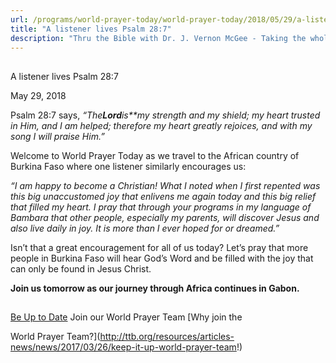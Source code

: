 ```yaml
---
url: /programs/world-prayer-today/world-prayer-today/2018/05/29/a-listener-lives-psalm-28-7
title: "A listener lives Psalm 28:7"
description: "Thru the Bible with Dr. J. Vernon McGee - Taking the whole Word to the whole world"
---
```







## 
 A listener lives Psalm 28:7


May 29, 2018




Psalm 28:7 says, *“The**Lord**is**my strength and my shield;* *my heart trusted in Him, and I am helped; therefore my heart greatly rejoices, and with my song I will praise Him.”*


Welcome to World Prayer Today as we travel to the African country of Burkina Faso where one listener similarly encourages us:


*“I am happy to become a Christian! What I noted when I first repented was this big unaccustomed joy that enlivens me again today and this big relief that filled my heart. I pray that through your programs in my language of Bambara that other people, especially my parents, will discover Jesus and also live daily in joy. It is more than I ever hoped for or dreamed.”*


Isn’t that a great encouragement for all of us today? Let’s pray that more people in Burkina Faso will hear God’s Word and be filled with the joy that can only be found in Jesus Christ.


**Join us tomorrow as our journey through Africa continues in Gabon.**







## 




[Be Up to Date](http://feeds.feedburner.com/WorldPrayerToday "World Prayer Today RSS Feed")
Join our World Prayer Team
[Why join the  

World Prayer Team?](http://ttb.org/resources/articles-news/news/2017/03/26/keep-it-up-world-prayer-team!)




